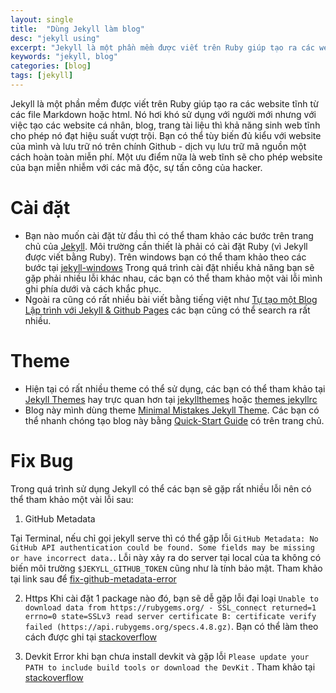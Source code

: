```yaml
---
layout: single
title:  "Dùng Jekyll làm blog"
desc: "jekyll using"
excerpt: "Jekyll là một phần mềm được viết trên Ruby giúp tạo ra các website tĩnh"
keywords: "jekyll, blog"
categories: [blog]
tags: [jekyll]
---
```


Jekyll là một phần mềm được viết trên Ruby giúp tạo ra các website tĩnh từ các file Markdown hoặc html. Nó hơi khó sử dụng với người mới nhưng với việc tạo các website cá nhân, blog, trang tài liệu thì khả năng sinh web tĩnh cho phép nó đạt hiệu suất vượt trội. Bạn có thể tùy biến đủ kiểu với website của mình và lưu trữ nó trên chính Github - dịch vụ lưu trữ mã nguồn một cách hoàn toàn miễn phí. Một ưu điểm nữa là web tĩnh sẽ cho phép website của bạn miễn nhiễm với các mã độc, sự tấn công của hacker.

# Cài đặt
- Bạn nào muốn cài đặt từ đầu thì có thể tham khảo các bước trên trang chủ của [Jekyll](https://jekyllrb.com/docs/home/).
Môi trường cần thiết là phải có cài đặt Ruby (vì Jekyll được viết bằng Ruby). Trên windows bạn có thể tham khảo theo các bước tại [jekyll-windows](http://jekyll-windows.juthilo.com/)
Trong quá trình cài đặt nhiều khả năng bạn sẽ gặp phải nhiều lỗi khác nhau, các bạn có thể tham khảo một vài lỗi mình ghi phía dưới và cách khắc phục.
- Ngoài ra cũng có rất nhiều bài viết bằng tiếng việt như [Tự tạo một Blog Lập trình với Jekyll & Github Pages](http://dev.ethanify.me/misc/create-blog-with-jekyll) các bạn cũng có thể search ra rất nhiều.

# Theme
 - Hiện tại có rất nhiều theme có thể sử dụng, các bạn có thể tham khảo tại [Jekyll Themes](https://github.com/jekyll/jekyll/wiki/Themes) hay trực quan hơn tại [jekyllthemes](http://jekyllthemes.org/) hoặc [themes jekyllrc](http://themes.jekyllrc.org/)
 - Blog này mình dùng theme [Minimal Mistakes Jekyll Theme](https://github.com/mmistakes/minimal-mistakes/). Các bạn có thể nhanh chóng tạo blog này bằng [Quick-Start Guide](https://mmistakes.github.io/minimal-mistakes/docs/quick-start-guide/) có trên trang chủ.

# Fix Bug
 Trong quá trình sử dụng Jekyll có thể các bạn sẽ gặp rất nhiều lỗi nên có thể tham khảo một vài lỗi sau:

 1. GitHub Metadata

  Tại Terminal, nếu chỉ gọi jekyll serve thì có thể gặp lỗi `GitHub Metadata: No GitHub API authentication could be found. Some fields may be missing or have incorrect data.`. Lỗi này xảy ra do server tại local của ta không có biến môi trường `$JEKYLL_GITHUB_TOKEN` cũng như là tính bảo mật.
  Tham khảo tại link sau để  [fix-github-metadata-error](http://knightcodes.com/miscellaneous/2016/09/13/fix-github-metadata-error.html)

 2. Https
  Khi cài đặt 1 package nào đó, bạn sẽ dễ gặp lỗi đại loại `Unable to download data from https://rubygems.org/ - SSL_connect returned=1 errno=0 state=SSLv3 read server certificate B: certificate verify failed (https://api.rubygems.org/specs.4.8.gz)`.
  Bạn có thể làm theo cách được ghi tại [stackoverflow](http://stackoverflow.com/a/27641786)

 3. Devkit
  Error khi bạn chưa install devkit và gặp lỗi `Please update your PATH to include build tools or download the DevKit` . Tham khảo tại [stackoverflow](http://stackoverflow.com/a/10695190)


<!-- reference -->
[trucnt]: https://trucnt.com/jekyll/cai-dat-jekyll-windows/
[trucnt jekyll]: https://trucnt.com/jekyll/tao-blog-jekyll/
[goyllo]: https://www.goyllo.com/